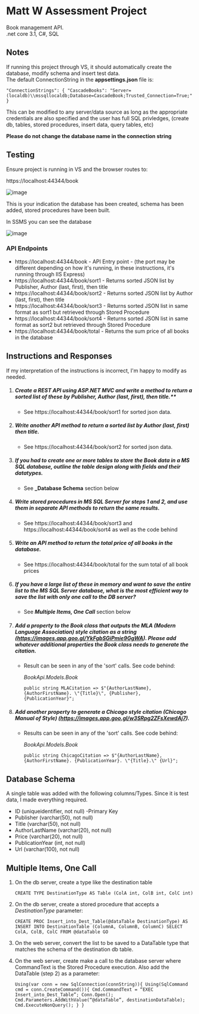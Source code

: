 # Matt W Assessment Project
Book management API.  
.net core 3.1, C#, SQL 

## Notes
If running this project through VS, it should automatically create the database, modify schema and insert test data.  
The default ConnectionString in the **appsettings.json** file is:

`"ConnectionStrings": {
    "CascadeBooks": "Server=(localdb)\\mssqllocaldb;Database=CascadeBook;Trusted_Connection=True;"
  }`
  
  This can be modified to any server/data source as long as the appropriate credentials are also specified and the user has full SQL privledges, (create db, tables, stored procedures, insert data, query tables, etc)
  
**Please do not change the database name in the connection string**
## Testing
Ensure project is running in VS and the browser routes to:

https://localhost:44344/book

![image](https://user-images.githubusercontent.com/35410250/145463287-1f89b101-3d2d-478b-8cf2-d8ae8641dac4.png)

This is your indication the database has been created, schema has been added, stored procedures have been built.

In SSMS you can see the database

![image](https://user-images.githubusercontent.com/35410250/145463924-5f1027e5-8108-4930-89af-edb471e2a7c1.png)

### API Endpoints
* https://localhost:44344/book - API Entry point - (the port may be different depending on how it's running, in these instructions, it's running through IIS Express)
* https://localhost:44344/book/sort1 - Returns sorted JSON list by Publisher, Author (last, first), then title
* https://localhost:44344/book/sort2 - Returns sorted JSON list by Author (last, first), then title
* https://localhost:44344/book/sort3 - Returns sorted JSON list in same format as sort1 but retrieved through Stored Procedure
* https://localhost:44344/book/sort4 - Returns sorted JSON list in same format as sort2 but retrieved through Stored Procedure
* https://localhost:44344/book/total - Returns the sum price of all books in the database


## Instructions and Responses
If my interpretation of the instructions is incorrect, I'm happy to modify as needed.

1.  ##### Create a REST API using ASP.NET MVC and write a method to return a sorted list of these by Publisher, Author (last, first), then title.**
    - See https://localhost:44344/book/sort1 for sorted json data.
3.  ##### Write another API method to return a sorted list by Author (last, first) then title.
    - See https://localhost:44344/book/sort2 for sorted json data.
5.  ##### If you had to create one or more tables to store the Book data in a MS SQL database, outline the table design along with fields and their datatypes.
    - See **_Database Schema** section below
7.  ##### Write stored procedures in MS SQL Server for steps 1 and 2, and use them in separate API methods to return the same results.
    - See https://localhost:44344/book/sort3 and https://localhost:44344/book/sort4 as well as the code behind 
9.  ##### Write an API method to return the total price of all books in the database.
    - See https://localhost:44344/book/total for the sum total of all book prices
11. ##### If you have a large list of these in memory and want to save the entire list to the MS SQL Server database, what is the most efficient way to save the list with only one call to the DB server?
    - See ___Multiple Items, One Call___ section below
13. ##### Add a property to the Book class that outputs the MLA (Modern Language Association) style citation as a string (https://images.app.goo.gl/YkFgbSGiPmie9GgWA). Please add whatever additional properties the Book class needs to generate the citation.
    - Result can be seen in any of the 'sort' calls.  See code behind: 
    
        _BookApi.Models.Book_

        `public string MLACitation => $"{AuthorLastName}, {AuthorFirstName}. \"{Title}\", {Publisher}, {PublicationYear}";`
    
15. ##### Add another property to generate a Chicago style citation (Chicago Manual of Style) (https://images.app.goo.gl/w3SRpg2ZFsXewdAj7).
    - Results can be seen in any of the 'sort' calls.  See code behind:

        _BookApi.Models.Book_
        
        `public string ChicagoCitation => $"{AuthorLastName}, {AuthorFirstName}. {PublicationYear}. \"{Title}.\" {Url}";`
    
## Database Schema
A single table was added with the following columns/Types.  Since it is test data, I made everything required.
- ID (uniqueidentifier, not null) -Primary Key
- Publisher (varchar(50), not null)
- Title (varchar(50), not null)
- AuthorLastName (varchar(20), not null)
- Price (varchar(20), not null)
- PublicationYear (int, not null)
- Url (varchar(100), not null)
## Multiple Items, One Call
1.	On the db server, create a type like the destination table
    
    `CREATE TYPE DestinationType AS Table
     (ColA int,
      ColB int,
      ColC int)`
    
3.	On the db server, create a stored procedure that accepts a _DestinationType_ parameter:

    `CREATE PROC Insert_into_Dest_Table(@dataTable DestinationType)
    AS
    INSERT INTO DestinationTable (ColumnA, ColumnB, ColumnC)
    SELECT ColA, ColB, ColC FROM @dataTable
    GO`

2.	On the web server, convert the list to be saved to a DataTable type that matches the schema of the destination db table. 
3.	On the web server, create make a call to the database server where CommandText is the Stored Procedure execution.  Also add the DataTable (step 2) as a parameter:

    `Using(var conn = new SqlConnection(connString)){
        Using(SqlCommand cmd = conn.CreateCommand()){
            Cmd.CommandText = “EXEC Insert_into_Dest_Table”;
            Conn.Open();
            Cmd.Parameters.AddWithValue(“@dataTable”, destinationDataTable);
            Cmd.ExecuteNonQuery();
        }
    }`

